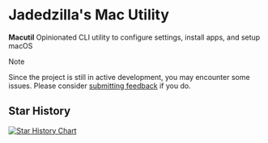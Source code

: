 # Jadedzilla's Mac Utility
**Macutil** Opinionated CLI utility to configure settings, install apps, and setup macOS

> [!NOTE]
> Since the project is still in active development, you may encounter some issues. Please consider [submitting feedback](https://github.com/ChrisTitusTech/linutil/issues) if you do.



## Star History

<a href="https://star-history.com/#jadedzilla/macutil&Date">
 <picture>
   <source media="(prefers-color-scheme: dark)" srcset="https://api.star-history.com/svg?repos=jadedzilla/macutil&type=Date&theme=dark" />
   <source media="(prefers-color-scheme: light)" srcset="https://api.star-history.com/svg?repos=jadedzilla/macutil&type=Date" />
   <img alt="Star History Chart" src="https://api.star-history.com/svg?repos=jadedzilla/macutil&type=Date" />
 </picture>
</a>